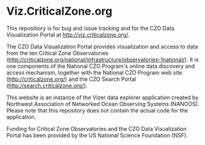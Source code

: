 # Viz.CriticalZone.org
This repositiory is for bug and issue tracking and for the CZO Data Visualization Portal at http://viz.criticalzone.org/.

The CZO Data Visualization Portal provides visualization and access to data from the ten Critical Zone Observatories (http://criticalzone.org/national/infrastructure/observatories-1national/). It is one components of the National CZO Program's online data discovery and access mechanism, together with the National CZO Program web site (http://criticalzone.org/) and the CZO Search Portal (http://search.criticalzone.org/).

This website is an instance of the Vizer data explorer application created by Northwest Association of Networked Ocean Observing Systems (NANOOS).  Please note that this repository does not contain the actual code for the application.

Funding for Critical Zone Observatories and the CZO Data Visualization Portal has been provided by the US National Science Foundation (NSF).
